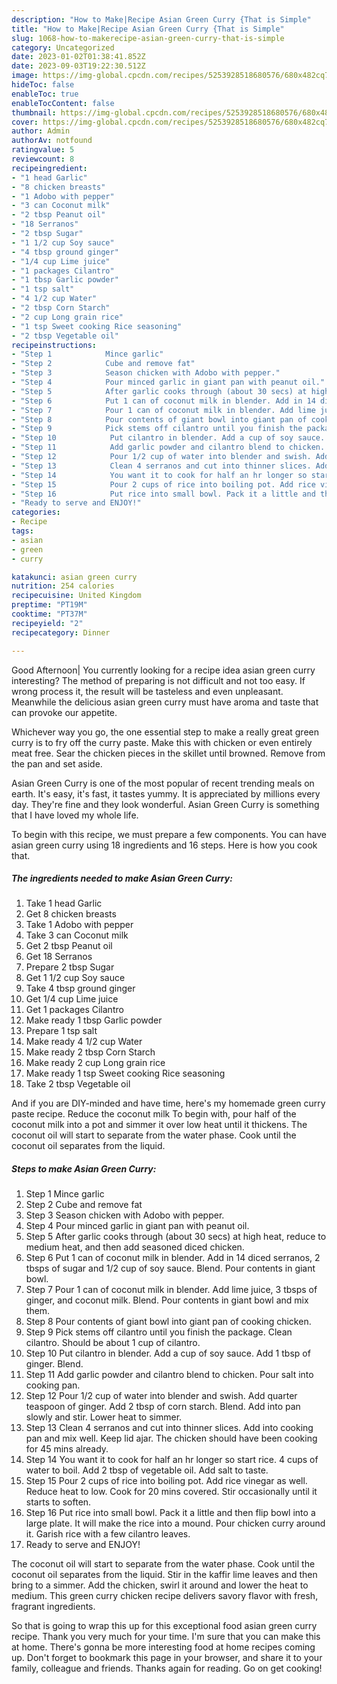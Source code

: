 ```yaml
---
description: "How to Make|Recipe Asian Green Curry {That is Simple"
title: "How to Make|Recipe Asian Green Curry {That is Simple"
slug: 1068-how-to-makerecipe-asian-green-curry-that-is-simple
category: Uncategorized
date: 2023-01-02T01:38:41.852Z
date: 2023-09-03T19:22:30.512Z
image: https://img-global.cpcdn.com/recipes/5253928518680576/680x482cq70/asian-green-curry-recipe-main-photo.jpg
hideToc: false
enableToc: true
enableTocContent: false
thumbnail: https://img-global.cpcdn.com/recipes/5253928518680576/680x482cq70/asian-green-curry-recipe-main-photo.jpg
cover: https://img-global.cpcdn.com/recipes/5253928518680576/680x482cq70/asian-green-curry-recipe-main-photo.jpg
author: Admin
authorAv: notfound
ratingvalue: 5
reviewcount: 8
recipeingredient:
- "1 head Garlic"
- "8 chicken breasts"
- "1 Adobo with pepper"
- "3 can Coconut milk"
- "2 tbsp Peanut oil"
- "18 Serranos"
- "2 tbsp Sugar"
- "1 1/2 cup Soy sauce"
- "4 tbsp ground ginger"
- "1/4 cup Lime juice"
- "1 packages Cilantro"
- "1 tbsp Garlic powder"
- "1 tsp salt"
- "4 1/2 cup Water"
- "2 tbsp Corn Starch"
- "2 cup Long grain rice"
- "1 tsp Sweet cooking Rice seasoning"
- "2 tbsp Vegetable oil"
recipeinstructions:
- "Step 1            Mince garlic"
- "Step 2            Cube and remove fat"
- "Step 3            Season chicken with Adobo with pepper."
- "Step 4            Pour minced garlic in giant pan with peanut oil."
- "Step 5            After garlic cooks through (about 30 secs) at high heat, reduce to medium heat, and then add seasoned diced chicken."
- "Step 6            Put 1 can of coconut milk in blender. Add in 14 diced serranos, 2 tbsps of sugar and 1/2 cup of soy sauce. Blend. Pour contents in giant bowl."
- "Step 7            Pour 1 can of coconut milk in blender. Add lime juice, 3 tbsps of ginger, and coconut milk. Blend. Pour contents in giant bowl and mix them."
- "Step 8            Pour contents of giant bowl into giant pan of cooking chicken."
- "Step 9            Pick stems off cilantro until you finish the package. Clean cilantro. Should be about 1 cup of cilantro."
- "Step 10            Put cilantro in blender. Add a cup of soy sauce. Add 1 tbsp of ginger. Blend."
- "Step 11            Add garlic powder and cilantro blend to chicken. Pour salt into cooking pan."
- "Step 12            Pour 1/2 cup of water into blender and swish. Add quarter teaspoon of ginger. Add 2 tbsp of corn starch. Blend. Add into pan slowly and stir. Lower heat to simmer."
- "Step 13            Clean 4 serranos and cut into thinner slices. Add into cooking pan and mix well. Keep lid ajar. The chicken should have been cooking for 45 mins already."
- "Step 14            You want it to cook for half an hr longer so start rice. 4 cups of water to boil. Add 2 tbsp of vegetable oil. Add salt to taste."
- "Step 15            Pour 2 cups of rice into boiling pot. Add rice vinegar as well. Reduce heat to low. Cook for 20 mins covered. Stir occasionally until it starts to soften."
- "Step 16            Put rice into small bowl. Pack it a little and then flip bowl into a large plate. It will make the rice into a mound. Pour chicken curry around it. Garish rice with a few cilantro leaves."
- "Ready to serve and ENJOY!"
categories:
- Recipe
tags:
- asian
- green
- curry

katakunci: asian green curry 
nutrition: 254 calories
recipecuisine: United Kingdom
preptime: "PT19M"
cooktime: "PT37M"
recipeyield: "2"
recipecategory: Dinner

---
```



Good Afternoon| You currently looking for a recipe idea asian green curry interesting? The method of preparing is not difficult and not too easy. If wrong process it, the result will be tasteless and even unpleasant. Meanwhile the delicious asian green curry must have aroma and taste that can provoke our appetite.





Whichever way you go, the one essential step to make a really great green curry is to fry off the curry paste. Make this with chicken or even entirely meat free. Sear the chicken pieces in the skillet until browned. Remove from the pan and set aside.

Asian Green Curry is one of the most popular of recent trending meals on earth. It's easy, it's fast, it tastes yummy. It is appreciated by millions every day. They're fine and they look wonderful. Asian Green Curry is something that I have loved my whole life.


To begin with this recipe, we must prepare a few components. You can have asian green curry using 18 ingredients and 16 steps. Here is how you cook that.

<!--inarticleads1-->

##### The ingredients needed to make Asian Green Curry:

1. Take 1 head Garlic
1. Get 8 chicken breasts
1. Take 1 Adobo with pepper
1. Take 3 can Coconut milk
1. Get 2 tbsp Peanut oil
1. Get 18 Serranos
1. Prepare 2 tbsp Sugar
1. Get 1 1/2 cup Soy sauce
1. Take 4 tbsp ground ginger
1. Get 1/4 cup Lime juice
1. Get 1 packages Cilantro
1. Make ready 1 tbsp Garlic powder
1. Prepare 1 tsp salt
1. Make ready 4 1/2 cup Water
1. Make ready 2 tbsp Corn Starch
1. Make ready 2 cup Long grain rice
1. Make ready 1 tsp Sweet cooking Rice seasoning
1. Take 2 tbsp Vegetable oil


And if you are DIY-minded and have time, here&#39;s my homemade green curry paste recipe. Reduce the coconut milk To begin with, pour half of the coconut milk into a pot and simmer it over low heat until it thickens. The coconut oil will start to separate from the water phase. Cook until the coconut oil separates from the liquid. 

<!--inarticleads2-->

##### Steps to make Asian Green Curry:

1. Step 1            Mince garlic
1. Step 2            Cube and remove fat
1. Step 3            Season chicken with Adobo with pepper.
1. Step 4            Pour minced garlic in giant pan with peanut oil.
1. Step 5            After garlic cooks through (about 30 secs) at high heat, reduce to medium heat, and then add seasoned diced chicken.
1. Step 6            Put 1 can of coconut milk in blender. Add in 14 diced serranos, 2 tbsps of sugar and 1/2 cup of soy sauce. Blend. Pour contents in giant bowl.
1. Step 7            Pour 1 can of coconut milk in blender. Add lime juice, 3 tbsps of ginger, and coconut milk. Blend. Pour contents in giant bowl and mix them.
1. Step 8            Pour contents of giant bowl into giant pan of cooking chicken.
1. Step 9            Pick stems off cilantro until you finish the package. Clean cilantro. Should be about 1 cup of cilantro.
1. Step 10            Put cilantro in blender. Add a cup of soy sauce. Add 1 tbsp of ginger. Blend.
1. Step 11            Add garlic powder and cilantro blend to chicken. Pour salt into cooking pan.
1. Step 12            Pour 1/2 cup of water into blender and swish. Add quarter teaspoon of ginger. Add 2 tbsp of corn starch. Blend. Add into pan slowly and stir. Lower heat to simmer.
1. Step 13            Clean 4 serranos and cut into thinner slices. Add into cooking pan and mix well. Keep lid ajar. The chicken should have been cooking for 45 mins already.
1. Step 14            You want it to cook for half an hr longer so start rice. 4 cups of water to boil. Add 2 tbsp of vegetable oil. Add salt to taste.
1. Step 15            Pour 2 cups of rice into boiling pot. Add rice vinegar as well. Reduce heat to low. Cook for 20 mins covered. Stir occasionally until it starts to soften.
1. Step 16            Put rice into small bowl. Pack it a little and then flip bowl into a large plate. It will make the rice into a mound. Pour chicken curry around it. Garish rice with a few cilantro leaves.
1. Ready to serve and ENJOY!

The coconut oil will start to separate from the water phase. Cook until the coconut oil separates from the liquid. Stir in the kaffir lime leaves and then bring to a simmer. Add the chicken, swirl it around and lower the heat to medium. This green curry chicken recipe delivers savory flavor with fresh, fragrant ingredients. 

So that is going to wrap this up for this exceptional food asian green curry recipe. Thank you very much for your time. I'm sure that you can make this at home. There's gonna be more interesting food at home recipes coming up. Don't forget to bookmark this page in your browser, and share it to your family, colleague and friends. Thanks again for reading. Go on get cooking!
